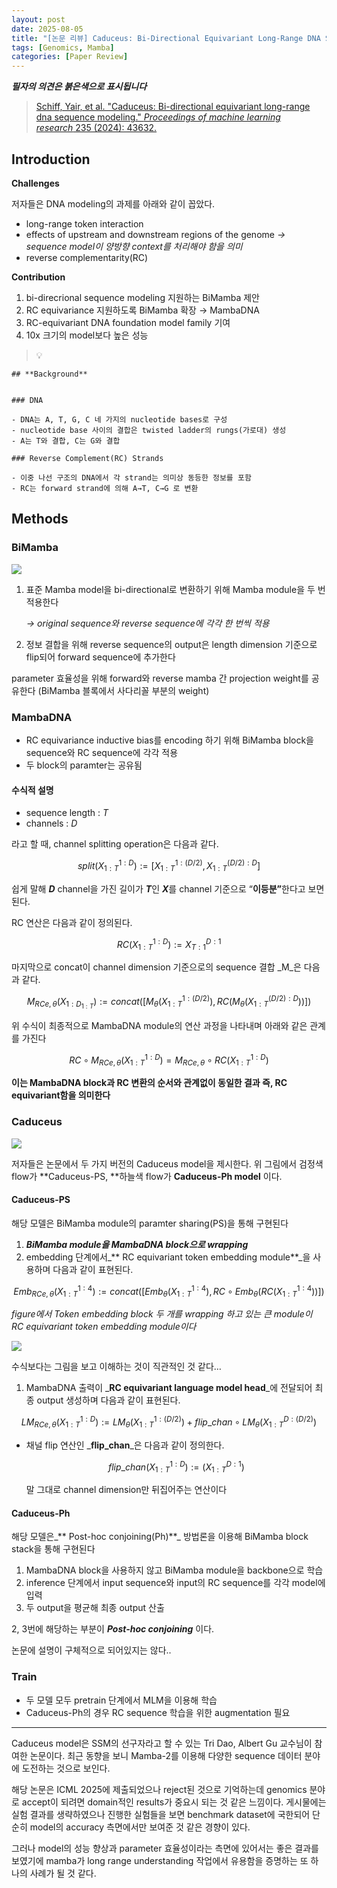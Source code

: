 ```yaml
---
layout: post
date: 2025-08-05
title: "[논문 리뷰] Caduceus: Bi-Directional Equivariant Long-Range DNA Sequence Modeling"
tags: [Genomics, Mamba]
categories: [Paper Review]
---
```


<span class="notion-red">_**필자의 의견은 붉은색으로 표시됩니다**_</span>


> [Schiff, Yair, et al. "Caduceus: Bi-directional equivariant long-range dna sequence modeling." ](https://pmc.ncbi.nlm.nih.gov/articles/PMC12189541/)[_Proceedings of machine learning research_](https://pmc.ncbi.nlm.nih.gov/articles/PMC12189541/)[ 235 (2024): 43632.](https://pmc.ncbi.nlm.nih.gov/articles/PMC12189541/)



## Introduction


**Challenges**


저자들은 DNA modeling의 과제를 아래와 같이 꼽았다.

- long-range token interaction
- effects of upstream and downstream regions of the genome 
_→ sequence model이 양방향 context를 처리해야 함을 의미_
- reverse complementarity(RC)

**Contribution**

1. bi-direcrional sequence modeling 지원하는 BiMamba 제안
1. RC equivariance 지원하도록 BiMamba 확장 → MambaDNA
1. RC-equivariant DNA foundation model family 기여
1. 10x 크기의 model보다 높은 성능

> 💡 


	## **Background**


	### DNA

	- DNA는 A, T, G, C 네 가지의 nucleotide bases로 구성
	- nucleotide base 사이의 결합은 twisted ladder의 rungs(가로대) 생성
	- A는 T와 결합, C는 G와 결합

	### Reverse Complement(RC) Strands

	- 이중 나선 구조의 DNA에서 각 strand는 의미상 동등한 정보를 포함
	- RC는 forward strand에 의해 A→T, C→G 로 변환


## Methods



### BiMamba


![](https://prod-files-secure.s3.us-west-2.amazonaws.com/542b861c-36a8-4051-84e5-8804b6728dba/2c247d59-7815-4980-99f0-8f0d21f445a7/image.png?X-Amz-Algorithm=AWS4-HMAC-SHA256&X-Amz-Content-Sha256=UNSIGNED-PAYLOAD&X-Amz-Credential=ASIAZI2LB4667KVHMRQM%2F20251001%2Fus-west-2%2Fs3%2Faws4_request&X-Amz-Date=20251001T140126Z&X-Amz-Expires=3600&X-Amz-Security-Token=IQoJb3JpZ2luX2VjEH4aCXVzLXdlc3QtMiJHMEUCIAoipt3dMlY07Xg4QV4ZxTvLgPjjmw2s0SrFTH33Ny%2ByAiEAmIBGY8T3whaPuaIkF110iLEM2sovr9AYqPr8Kt60AZwq%2FwMIFxAAGgw2Mzc0MjMxODM4MDUiDF%2FaqDqMEKOT9AQToSrcA1pd3xDKvFlVJbwRi0gAr1EZCCMqsVzOexpdAmut85jYkjtxFgggzUgUztBuc37uy3tyczRSiix%2BcBe5ESq48Xo5pVwDmqYtegLQxRXqUMxYr8z7YM8wkYo23IMuETErkJIsl4UhHivsrIDyG03lV3YCeTg7JJ%2BDbLZaCjr43Idmcd9kg1nKlNje7v00FXQQ8ahRnrIObvgTT4%2BVVvz4g4LCR%2B3misQidfhpf08piY2rvVcZ%2FD%2FRBvLZuVYaRGVLYToBhNENotp1i0zlBqrRcrBVEag%2F59h5XzjRdAB%2BPpLijiRMAIdqfvi8Uk7tnOh%2FUOVZ%2Fwxy0AHNAcQYmhUrcJG%2BMwPDRTXcpLM7IyGzO1DCWKTmbk%2B5WShGeCw9GGL%2FeMsxUDFVRxcZHNYovlHY1iRQhnufjcSrp%2FFmHcdhPLa26qoRkyouzX0u7%2BiV9w47bf%2FrGV351R6SuKUNYLUlJjaSkfy5Zb449w7EnAJr59IZ%2FIy0bDsN274dMT%2FqzKGzRizeTxsMDff8cZVQeDL24y7CmQ0JSQeTBLz2i03xUHz173SJjFbK67ROOvYxjc8cbzPrQmY7sgB7OU7MSoerXdI848TBGaEkBolj42ZQ518oLMnqGlDUE0Y%2FMOLlMLvh9MYGOqUBRt9sdG68V8eq4grttaZ9807usZc%2BnJlBtdKLLffs8fDYVp%2BBMn3NOi2QKj3qJO%2B2mY4DjLy3xxWm3PkNsHyMPk7UdHeYepYUL%2BDK2pW7XeMGM6iLZWKFsdnaRNjri6Hk1ntyog0No5qHXIBDbRI0yYjiHRefVxoKTfikJp8Zubwz56Y5bmJ3WxJ5B5Urd2PrYrR7pAPxZagotVFA%2FHlk04jJqv2w&X-Amz-Signature=6487b6f1b1fb2dcfecb97c97381739a2fb3fb1c47444c669da16aec7afeb23c2&X-Amz-SignedHeaders=host&x-amz-checksum-mode=ENABLED&x-id=GetObject)

1. 표준 Mamba model을 bi-directional로 변환하기 위해 Mamba module을 두 번 적용한다

	_→ original sequence와 reverse sequence에 각각 한 번씩 적용_

1. 정보 결합을 위해 reverse sequence의 output은 length dimension 기준으로 flip되어 forward sequence에 추가한다

parameter 효율성을 위해 forward와 reverse mamba 간 projection weight를 공유한다 (BiMamba 블록에서 사다리꼴 부분의 weight)



### MambaDNA

- RC equivariance inductive bias를 encoding 하기 위해 BiMamba block을 sequence와 RC sequence에 각각 적용
- 두 block의 paramter는 공유됨


#### 수식적 설명

- sequence length : _T_
- channels : _D_

라고 할 때,  channel splitting operation은 다음과 같다.


$$
split(X^{1:D}_{1:T}):=[X^{1:(D/2)}_{1:T},X^{(D/2):D}_{1:T}]
$$


<span class="notion-red">쉽게 말해 </span><span class="notion-red">_**D**_</span><span class="notion-red"> channel을 가진 길이가 </span><span class="notion-red">_**T**_</span><span class="notion-red">인 </span><span class="notion-red">_**X**_</span><span class="notion-red">를 channel 기준으로 “</span><span class="notion-red">**이등분”**</span><span class="notion-red">한다고 보면 된다.</span>


RC 연산은 다음과 같이 정의된다.


$$
RC(X^{1:D}_{1:T}):=X^{D:1}_{T:1}
$$


마지막으로 concat이 channel dimension 기준으로의 sequence 결합 _M_은 다음과 같다.


$$
M_{RCe,\theta}(X_{1:D_{1:T}}):=concat([M_{\theta}(X^{1:(D/2)}_{1:T}),RC(M_{\theta}(X^{(D/2):D}_{1:T}))])
$$


위 수식이 최종적으로 MambaDNA module의 연산 과정을 나타내며 아래와 같은 관계를 가진다


$$
RC\circ M_{RCe,\theta}(X^{1:D}_{1:T}) = M_{RCe,\theta} \circ RC(X^{1:D}_{1:T})
$$


**이는 MambaDNA block과 RC 변환의 순서와 관계없이 동일한 결과 즉, RC equivariant함을 의미한다**



### Caduceus


![](https://prod-files-secure.s3.us-west-2.amazonaws.com/542b861c-36a8-4051-84e5-8804b6728dba/f94a60d7-8145-473b-aef9-7c68d3ec604a/image.png?X-Amz-Algorithm=AWS4-HMAC-SHA256&X-Amz-Content-Sha256=UNSIGNED-PAYLOAD&X-Amz-Credential=ASIAZI2LB4667KVHMRQM%2F20251001%2Fus-west-2%2Fs3%2Faws4_request&X-Amz-Date=20251001T140127Z&X-Amz-Expires=3600&X-Amz-Security-Token=IQoJb3JpZ2luX2VjEH4aCXVzLXdlc3QtMiJHMEUCIAoipt3dMlY07Xg4QV4ZxTvLgPjjmw2s0SrFTH33Ny%2ByAiEAmIBGY8T3whaPuaIkF110iLEM2sovr9AYqPr8Kt60AZwq%2FwMIFxAAGgw2Mzc0MjMxODM4MDUiDF%2FaqDqMEKOT9AQToSrcA1pd3xDKvFlVJbwRi0gAr1EZCCMqsVzOexpdAmut85jYkjtxFgggzUgUztBuc37uy3tyczRSiix%2BcBe5ESq48Xo5pVwDmqYtegLQxRXqUMxYr8z7YM8wkYo23IMuETErkJIsl4UhHivsrIDyG03lV3YCeTg7JJ%2BDbLZaCjr43Idmcd9kg1nKlNje7v00FXQQ8ahRnrIObvgTT4%2BVVvz4g4LCR%2B3misQidfhpf08piY2rvVcZ%2FD%2FRBvLZuVYaRGVLYToBhNENotp1i0zlBqrRcrBVEag%2F59h5XzjRdAB%2BPpLijiRMAIdqfvi8Uk7tnOh%2FUOVZ%2Fwxy0AHNAcQYmhUrcJG%2BMwPDRTXcpLM7IyGzO1DCWKTmbk%2B5WShGeCw9GGL%2FeMsxUDFVRxcZHNYovlHY1iRQhnufjcSrp%2FFmHcdhPLa26qoRkyouzX0u7%2BiV9w47bf%2FrGV351R6SuKUNYLUlJjaSkfy5Zb449w7EnAJr59IZ%2FIy0bDsN274dMT%2FqzKGzRizeTxsMDff8cZVQeDL24y7CmQ0JSQeTBLz2i03xUHz173SJjFbK67ROOvYxjc8cbzPrQmY7sgB7OU7MSoerXdI848TBGaEkBolj42ZQ518oLMnqGlDUE0Y%2FMOLlMLvh9MYGOqUBRt9sdG68V8eq4grttaZ9807usZc%2BnJlBtdKLLffs8fDYVp%2BBMn3NOi2QKj3qJO%2B2mY4DjLy3xxWm3PkNsHyMPk7UdHeYepYUL%2BDK2pW7XeMGM6iLZWKFsdnaRNjri6Hk1ntyog0No5qHXIBDbRI0yYjiHRefVxoKTfikJp8Zubwz56Y5bmJ3WxJ5B5Urd2PrYrR7pAPxZagotVFA%2FHlk04jJqv2w&X-Amz-Signature=ca1e67b0c4382ffce2edeb3a05b1c11e86e5f50909320d33e5f11e511d6f4b7b&X-Amz-SignedHeaders=host&x-amz-checksum-mode=ENABLED&x-id=GetObject)


저자들은 논문에서 두 가지 버전의 Caduceus model을 제시한다. 위 그림에서 검정색 flow가 **Caduceus-PS, **하늘색 flow가 **Caduceus-Ph model** 이다.



#### Caduceus-PS


해당 모델은 BiMamba module의 paramter sharing(PS)을 통해 구현된다

1. _**BiMamba module을 MambaDNA block으로 wrapping**_
1. embedding 단계에서_** RC equivariant token embedding module**_을 사용하며 다음과 같이 표현된다.

$$
Emb_{RCe,\theta}(X^{1:4}_{1:T}):=concat([Emb_{\theta}(X^{1:4}_{1:T}),RC \circ Emb_{\theta}(RC(X^{1:4}_{1:T}))])
$$


_figure에서 Token embedding block 두 개를 wrapping 하고 있는 큰 module이 RC equivariant token embedding module이다_


![](https://prod-files-secure.s3.us-west-2.amazonaws.com/542b861c-36a8-4051-84e5-8804b6728dba/b175e4da-71eb-4e91-8c23-a06dabe673c9/image.png?X-Amz-Algorithm=AWS4-HMAC-SHA256&X-Amz-Content-Sha256=UNSIGNED-PAYLOAD&X-Amz-Credential=ASIAZI2LB4667KVHMRQM%2F20251001%2Fus-west-2%2Fs3%2Faws4_request&X-Amz-Date=20251001T140127Z&X-Amz-Expires=3600&X-Amz-Security-Token=IQoJb3JpZ2luX2VjEH4aCXVzLXdlc3QtMiJHMEUCIAoipt3dMlY07Xg4QV4ZxTvLgPjjmw2s0SrFTH33Ny%2ByAiEAmIBGY8T3whaPuaIkF110iLEM2sovr9AYqPr8Kt60AZwq%2FwMIFxAAGgw2Mzc0MjMxODM4MDUiDF%2FaqDqMEKOT9AQToSrcA1pd3xDKvFlVJbwRi0gAr1EZCCMqsVzOexpdAmut85jYkjtxFgggzUgUztBuc37uy3tyczRSiix%2BcBe5ESq48Xo5pVwDmqYtegLQxRXqUMxYr8z7YM8wkYo23IMuETErkJIsl4UhHivsrIDyG03lV3YCeTg7JJ%2BDbLZaCjr43Idmcd9kg1nKlNje7v00FXQQ8ahRnrIObvgTT4%2BVVvz4g4LCR%2B3misQidfhpf08piY2rvVcZ%2FD%2FRBvLZuVYaRGVLYToBhNENotp1i0zlBqrRcrBVEag%2F59h5XzjRdAB%2BPpLijiRMAIdqfvi8Uk7tnOh%2FUOVZ%2Fwxy0AHNAcQYmhUrcJG%2BMwPDRTXcpLM7IyGzO1DCWKTmbk%2B5WShGeCw9GGL%2FeMsxUDFVRxcZHNYovlHY1iRQhnufjcSrp%2FFmHcdhPLa26qoRkyouzX0u7%2BiV9w47bf%2FrGV351R6SuKUNYLUlJjaSkfy5Zb449w7EnAJr59IZ%2FIy0bDsN274dMT%2FqzKGzRizeTxsMDff8cZVQeDL24y7CmQ0JSQeTBLz2i03xUHz173SJjFbK67ROOvYxjc8cbzPrQmY7sgB7OU7MSoerXdI848TBGaEkBolj42ZQ518oLMnqGlDUE0Y%2FMOLlMLvh9MYGOqUBRt9sdG68V8eq4grttaZ9807usZc%2BnJlBtdKLLffs8fDYVp%2BBMn3NOi2QKj3qJO%2B2mY4DjLy3xxWm3PkNsHyMPk7UdHeYepYUL%2BDK2pW7XeMGM6iLZWKFsdnaRNjri6Hk1ntyog0No5qHXIBDbRI0yYjiHRefVxoKTfikJp8Zubwz56Y5bmJ3WxJ5B5Urd2PrYrR7pAPxZagotVFA%2FHlk04jJqv2w&X-Amz-Signature=d736c02c244d2c5b8ea0dcdbd75c905bd40a18fd95739076124773b1cd9d2c16&X-Amz-SignedHeaders=host&x-amz-checksum-mode=ENABLED&x-id=GetObject)


<span class="notion-red">수식보다는 그림을 보고 이해하는 것이 직관적인 것 같다…</span>

1. MambaDNA 출력이 _**RC equivariant language model head**_에 전달되어 최종 output 생성하며 다음과 같이 표현된다.

$$
LM_{RCe,\theta}(X^{1:D}_{1:T}):= LM_{\theta}(X^{1:(D/2)}_{1:T})+flip\_chan\circ LM_{\theta}(X^{D:(D/2)}_{1:T})
$$

- 채널 flip 연산인 _**flip\_chan**_은 다음과 같이 정의한다.

	$$
	flip\_chan(X^{1:D}_{1:T}):=(X^{D:1}_{1:T})
	$$


	말 그대로 channel dimension만 뒤집어주는 연산이다



#### Caduceus-Ph


해당 모델은_** Post-hoc conjoining(Ph)**_ 방법론을 이용해 BiMamba block stack을 통해 구현된다

1. MambaDNA block을 사용하지 않고 BiMamba module을 backbone으로 학습
1. inference 단계에서 input sequence와 input의 RC sequence를 각각 model에 입력
1. 두 output을 평균해 최종 output 산출

2, 3번에 해당하는 부분이 _**Post-hoc conjoining**_ 이다.


<span class="notion-red">논문에 설명이 구체적으로 되어있지는 않다..</span>



### Train

- 두 모델 모두 pretrain 단계에서 MLM을 이용해 학습
- Caduceus-Ph의 경우 RC sequence 학습을 위한 augmentation 필요

---


<span class="notion-red">Caduceus model은 SSM의 선구자라고 할 수 있는 Tri Dao, Albert Gu 교수님이 참여한 논문이다. 최근 동향을 보니 Mamba-2를 이용해 다양한 sequence 데이터 분야에 도전하는 것으로 보인다.</span>


<span class="notion-red">해당 논문은 ICML 2025에 제출되었으나 reject된 것으로 기억하는데 genomics 분야로 accept이 되려면 domain적인 results가 중요시 되는 것 같은 느낌이다. 게시물에는 실험 결과를 생략하였으나 진행한 실험들을 보면 benchmark dataset에 국한되어 단순히 model의 accuracy 측면에서만 보여준 것 같은 경향이 있다.</span>


<span class="notion-red">그러나 model의 성능 향상과 parameter 효율성이라는 측면에 있어서는 좋은 결과를 보였기에 mamba가 long range understanding 작업에서 유용함을 증명하는 또 하나의 사례가 될 것 같다.</span>

